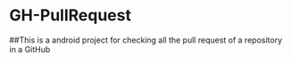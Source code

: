 # GH-PullRequest
##This is a android project for checking all the pull request of a repository in a GitHub
